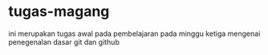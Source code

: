 # tugas-magang
ini merupakan tugas awal pada pembelajaran pada minggu ketiga mengenai penegenalan dasar git dan github
